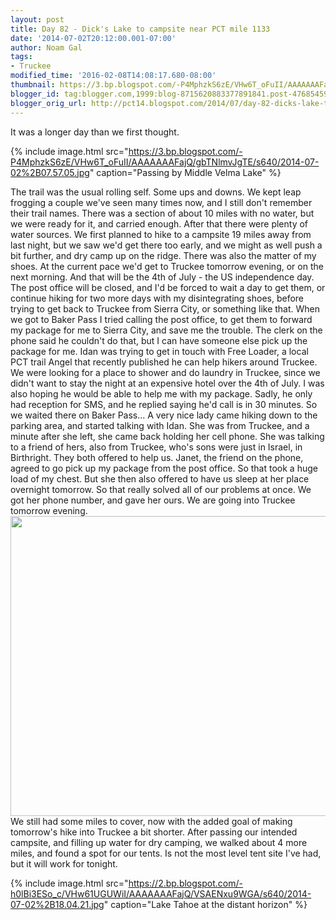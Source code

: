 ```yaml
---
layout: post
title: Day 82 - Dick's Lake to campsite near PCT mile 1133
date: '2014-07-02T20:12:00.001-07:00'
author: Noam Gal
tags:
- Truckee
modified_time: '2016-02-08T14:08:17.680-08:00'
thumbnail: https://3.bp.blogspot.com/-P4MphzkS6zE/VHw6T_oFuII/AAAAAAAFajQ/gbTNlmvJgTE/s72-c/2014-07-02%2B07.57.05.jpg
blogger_id: tag:blogger.com,1999:blog-8715620883377891841.post-4768545905052702376
blogger_orig_url: http://pct14.blogspot.com/2014/07/day-82-dicks-lake-to-campsite-near-pct.html
---
```


It was a longer day than we first thought.

 
{% include image.html src="https://3.bp.blogspot.com/-P4MphzkS6zE/VHw6T_oFuII/AAAAAAAFajQ/gbTNlmvJgTE/s640/2014-07-02%2B07.57.05.jpg" caption="Passing by Middle Velma Lake" %}

 The trail was the usual rolling self. Some ups and downs. We kept leap frogging a couple we've seen many times now,
 and I still don't remember their trail names.
There was a section of about 10 miles with no water, but we were
 ready for it, and carried enough. After that there were plenty of water sources.
We first planned to hike to a
 campsite 19 miles away from last night, but we saw we'd get there too early, and we might as well push a bit
 further, and dry camp up on the ridge.
There was also the matter of my shoes. At the current pace we'd get to
 Truckee tomorrow evening, or on the next morning. And that will be the 4th of July - the US independence day. The
 post office will be closed, and I'd be forced to wait a day to get them, or continue hiking for two more days with
 my disintegrating shoes, before trying to get back to Truckee from Sierra City, or something like that.
When we
 got to Baker Pass I tried calling the post office, to get them to forward my package for me to Sierra City, and save
 me the trouble. The clerk on the phone said he couldn't do that, but I can have someone else pick up the package for
 me. Idan was trying to get in touch with Free Loader, a local PCT trail Angel that recently published he can help
 hikers around Truckee. We were looking for a place to shower and do laundry in Truckee, since we didn't want to stay
 the night at an expensive hotel over the 4th of July. I was also hoping he would be able to help me with my package.
Sadly,
 he only had reception for SMS, and he replied saying he'd call is in 30 minutes. So we waited there on Baker Pass...
A
 very nice lady came hiking down to the parking area, and started talking with Idan. She was from Truckee, and a
 minute after she left, she came back holding her cell phone. She was talking to a friend of hers, also from Truckee,
 who's sons were just in Israel, in Birthright. They both offered to help us.
Janet, the friend on the phone,
 agreed to go pick up my package from the post office. So that took a huge load of my chest. But she then also
 offered to have us sleep at her place overnight tomorrow. So that really solved all of our problems at once. We got
 her phone number, and gave her ours. We are going into Truckee tomorrow evening.
[ <img border="0" height="480"
 src="https://1.bp.blogspot.com/-sn_rNm5jQGU/VHw6ch_9RzI/AAAAAAAFajQ/iMMV28wkbmw/s640/2014-07-02%2B17.55.47.jpg"
 width="640"/> ](https://1.bp.blogspot.com/-sn_rNm5jQGU/VHw6ch_9RzI/AAAAAAAFajQ/iMMV28wkbmw/s1600/2014-07-02%2B17.55.47.jpg) 
We still had some miles to cover, now with the added goal of
 making tomorrow's hike into Truckee a bit shorter. After passing our intended campsite, and filling up water for dry
 camping, we walked about 4 more miles, and found a spot for our tents. Is not the most level tent site I've had, but
 it will work for tonight.

 
{% include image.html src="https://2.bp.blogspot.com/-h0lBi3ESo_c/VHw61UGUWiI/AAAAAAAFajQ/VSAENxu9WGA/s640/2014-07-02%2B18.04.21.jpg" caption="Lake Tahoe at the distant horizon" %}

